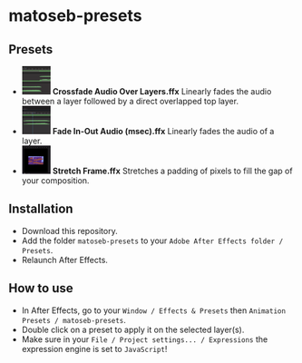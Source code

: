 # matoseb-presets

## Presets
- <img src="./use-cases/Crossfade%20Audio%20Over%20Layers.gif" width="50" height="50"> **Crossfade Audio Over Layers.ffx** Linearly fades the audio between a layer followed by a direct overlapped top layer.
- <img src="./use-cases/Audio%20Fade%20In-Out%20(msec).gif" width="50" height="50"> **Fade In-Out Audio (msec).ffx** Linearly fades the audio of a layer.
- <img src="./use-cases/Stretch%20Frame.gif" width="50" height="50"> **Stretch Frame.ffx** Stretches a padding of pixels to fill the gap of your composition.

## Installation
- Download this repository.
- Add the folder ```matoseb-presets``` to your ```Adobe After Effects folder / Presets```.
- Relaunch After Effects.

## How to use
- In After Effects, go to your ```Window / Effects & Presets``` then ```Animation Presets / matoseb-presets```.
- Double click on a preset to apply it on the selected layer(s).
- Make sure in your ```File / Project settings... / Expressions``` the expression engine is set to ```JavaScript```!
